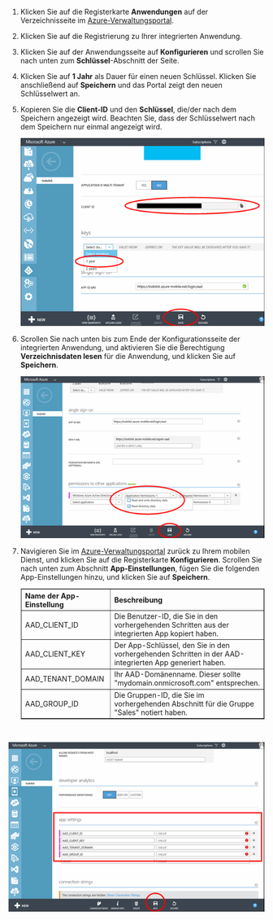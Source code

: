 1. Klicken Sie auf die Registerkarte **Anwendungen** auf der Verzeichnisseite im [Azure-Verwaltungsportal](https://manage.windowsazure.com/).
  
2. Klicken Sie auf die Registrierung zu Ihrer integrierten Anwendung.

3. Klicken Sie auf der Anwendungsseite auf **Konfigurieren** und scrollen Sie nach unten zum **Schlüssel**-Abschnitt der Seite. 
4. Klicken Sie auf **1 Jahr** als Dauer für einen neuen Schlüssel. Klicken Sie anschließend auf **Speichern** und das Portal zeigt den neuen Schlüsselwert an.
5. Kopieren Sie die **Client-ID** und den **Schlüssel**, die/der nach dem Speichern angezeigt wird. Beachten Sie, dass der Schlüsselwert nach dem Speichern nur einmal angezeigt wird. 

    ![](./media/mobile-services-generate-aad-app-registration-access-key-rbac/client-id-and-key.png)

6. Scrollen Sie nach unten bis zum Ende der Konfigurationsseite der integrierten Anwendung, und aktivieren Sie die Berechtigung **Verzeichnisdaten lesen** für die Anwendung, und klicken Sie auf **Speichern**.

    ![](./media/mobile-services-generate-aad-app-registration-access-key-rbac/app-perms.png)


7. Navigieren Sie im [Azure-Verwaltungsportal](https://manage.windowsazure.com/) zurück zu Ihrem mobilen Dienst, und klicken Sie auf die Registerkarte **Konfigurieren**. Scrollen Sie nach unten zum Abschnitt **App-Einstellungen**, fügen Sie die folgenden App-Einstellungen hinzu, und klicken Sie auf **Speichern**. 

    <table border="1">
    <tr>
    <th>Name der App-Einstellung</th><th>Beschreibung</th>
    </tr>
    <tr>
    <td>AAD_CLIENT_ID</td><td>Die Benutzer-ID, die Sie in den vorhergehenden Schritten aus der integrierten App kopiert haben.</td>
    </tr>
    <tr>
    <td>AAD_CLIENT_KEY</td><td>Der App-Schlüssel, den Sie in den vorhergehenden Schritten in der AAD-integrierten App generiert haben.</td>
    </tr>
    <tr>
    <td>AAD_TENANT_DOMAIN</td><td>Ihr AAD-Domänenname. Dieser sollte "mydomain.onmicrosoft.com" entsprechen.</td>
    </tr>
    <tr>
    <td>AAD_GROUP_ID</td><td>Die Gruppen-ID, die Sie im vorhergehenden Abschnitt für die Gruppe "Sales" notiert haben.</td>
    </tr>
    </table><br/>

 
![](./media/mobile-services-generate-aad-app-registration-access-key-rbac/aad-app-settings.png)
  

<!--HONumber=52-->
